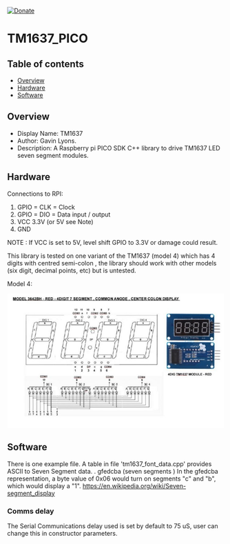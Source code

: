   [![Donate](https://img.shields.io/badge/Donate-PayPal-green.svg)](https://www.paypal.com/paypalme/whitelight976)

# TM1637_PICO

## Table of contents

  * [Overview](#overview)
  * [Hardware](#hardware)
  * [Software](#software)

## Overview

* Display Name: TM1637
* Author: Gavin Lyons.
* Description: A Raspberry pi PICO SDK C++ library to drive TM1637 LED seven segment modules.

## Hardware

Connections to RPI:

1. GPIO  = CLK  = Clock
2. GPIO = DIO = Data input / output
3. VCC 3.3V (or 5V see Note)
4. GND


NOTE : If VCC is set to 5V, level shift GPIO to 3.3V or damage could result.

This library is tested on one variant of the TM1637 (model 4)
which has 4 digits with centred semi-colon , the library should work with other models
(six digit, decimal points, etc) but is untested.


Model 4: 

[![ model4 ](https://github.com/gavinlyonsrepo/pic_16F1619_projects/blob/master/images/tm1637.jpg)](https://github.com/gavinlyonsrepo/pic_16F1619_projects/blob/master/images/tm1637.jpg)


## Software

There is one example file. A table in file 'tm1637_font_data.cpp' provides ASCII to Seven Segment data.
. gfedcba (seven segments ) In the gfedcba representation,
a byte value of 0x06 would turn on segments "c" and "b",
which would display a "1". https://en.wikipedia.org/wiki/Seven-segment_display

### Comms delay

The Serial Communications delay used is set by default to 75 uS,  user can change this in constructor parameters.

